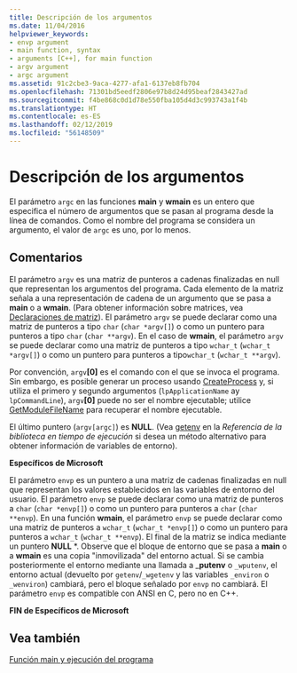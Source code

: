 ```yaml
---
title: Descripción de los argumentos
ms.date: 11/04/2016
helpviewer_keywords:
- envp argument
- main function, syntax
- arguments [C++], for main function
- argv argument
- argc argument
ms.assetid: 91c2cbe3-9aca-4277-afa1-6137eb8fb704
ms.openlocfilehash: 71301bd5eedf2806e97b8d24d95beaf2843427ad
ms.sourcegitcommit: f4be868c0d1d78e550fba105d4d3c993743a1f4b
ms.translationtype: HT
ms.contentlocale: es-ES
ms.lasthandoff: 02/12/2019
ms.locfileid: "56148509"
---
```

# <a name="argument-description"></a>Descripción de los argumentos

El parámetro `argc` en las funciones **main** y **wmain** es un entero que especifica el número de argumentos que se pasan al programa desde la línea de comandos. Como el nombre del programa se considera un argumento, el valor de `argc` es uno, por lo menos.

## <a name="remarks"></a>Comentarios

El parámetro `argv` es una matriz de punteros a cadenas finalizadas en null que representan los argumentos del programa. Cada elemento de la matriz señala a una representación de cadena de un argumento que se pasa a **main** o a **wmain**. (Para obtener información sobre matrices, vea [Declaraciones de matriz](../c-language/array-declarations.md)). El parámetro `argv` se puede declarar como una matriz de punteros a tipo `char` (`char *argv[]`) o como un puntero para punteros a tipo `char` (`char **argv`). En el caso de **wmain**, el parámetro `argv` se puede declarar como una matriz de punteros a tipo `wchar_t` (`wchar_t *argv[]`) o como un puntero para punteros a tipo`wchar_t` (`wchar_t **argv`).

Por convención, `argv`**[0]** es el comando con el que se invoca el programa.  Sin embargo, es posible generar un proceso usando [CreateProcess](/windows/desktop/api/processthreadsapi/nf-processthreadsapi-createprocessa) y, si utiliza el primero y segundo argumentos (`lpApplicationName` ay `lpCommandLine`), `argv`**[0]** puede no ser el nombre ejecutable; utilice [GetModuleFileName](/windows/desktop/api/libloaderapi/nf-libloaderapi-getmodulefilenamea) para recuperar el nombre ejecutable.

El último puntero (`argv[argc]`) es **NULL**. (Vea [getenv](../c-runtime-library/reference/getenv-wgetenv.md) en la *Referencia de la biblioteca en tiempo de ejecución* si desea un método alternativo para obtener información de variables de entorno).

**Específicos de Microsoft**

El parámetro `envp` es un puntero a una matriz de cadenas finalizadas en null que representan los valores establecidos en las variables de entorno del usuario. El parámetro `envp` se puede declarar como una matriz de punteros a `char` (`char *envp[]`) o como un puntero para punteros a `char` (`char **envp`). En una función **wmain**, el parámetro `envp` se puede declarar como una matriz de punteros a `wchar_t` (`wchar_t *envp[]`) o como un puntero para punteros a `wchar_t` (`wchar_t **envp`). El final de la matriz se indica mediante un puntero **NULL** \*. Observe que el bloque de entorno que se pasa a **main** o a **wmain** es una copia "inmovilizada" del entorno actual. Si se cambia posteriormente el entorno mediante una llamada a _**putenv** o `_wputenv`, el entorno actual (devuelto por `getenv`/`_wgetenv` y las variables `_environ` o `_wenviron`) cambiará, pero el bloque señalado por `envp` no cambiará. El parámetro `envp` es compatible con ANSI en C, pero no en C++.

**FIN de Específicos de Microsoft**

## <a name="see-also"></a>Vea también

[Función main y ejecución del programa](../c-language/main-function-and-program-execution.md)
